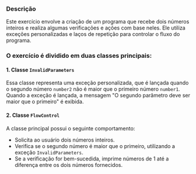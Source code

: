 ### Descrição

Este exercício envolve a criação de um programa que recebe dois números inteiros e realiza algumas verificações e ações com base neles. Ele utiliza exceções personalizadas e laços de repetição para controlar o fluxo do programa.

### O exercício é dividido em duas classes principais:

#### 1. Classe `InvalidParameters`
Essa classe representa uma exceção personalizada, que é lançada quando o segundo número `number2` não é maior que o primeiro número `number1`. Quando a exceção é lançada, a mensagem "O segundo parâmetro deve ser maior que o primeiro" é exibida.

#### 2. Classe `FlowControl`
A classe principal possui o seguinte comportamento:
- Solicita ao usuário dois números inteiros.
- Verifica se o segundo número é maior que o primeiro, utilizando a exceção `InvalidParameters`.
- Se a verificação for bem-sucedida, imprime números de 1 até a diferença entre os dois números fornecidos.